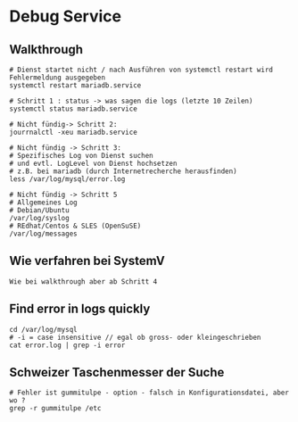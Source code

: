 # Debug Service 

## Walkthrough 

```
# Dienst startet nicht / nach Ausführen von systemctl restart wird Fehlermeldung ausgegeben
systemctl restart mariadb.service 

# Schritt 1 : status -> was sagen die logs (letzte 10 Zeilen) 
systemctl status mariadb.service 

# Nicht fündig-> Schritt 2:
jourrnalctl -xeu mariadb.service 

# Nicht fündig -> Schritt 3:
# Spezifisches Log von Dienst suchen 
# und evtl. LogLevel von Dienst hochsetzen
# z.B. bei mariadb (durch Internetrecherche herausfinden) 
less /var/log/mysql/error.log 

# Nicht fündig -> Schritt 5
# Allgemeines Log
# Debian/Ubuntu 
/var/log/syslog
# REdhat/Centos & SLES (OpenSuSE) 
/var/log/messages 
```

## Wie verfahren bei SystemV 

```
Wie bei walkthrough aber ab Schritt 4
```

## Find error in logs quickly

```
cd /var/log/mysql 
# -i = case insensitive // egal ob gross- oder kleingeschrieben
cat error.log | grep -i error
```

## Schweizer Taschenmesser der Suche 


```
# Fehler ist gummitulpe - option - falsch in Konfigurationsdatei, aber wo ? 
grep -r gummitulpe /etc

```
